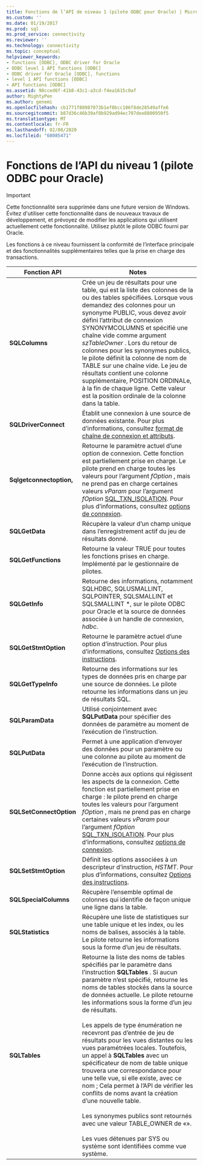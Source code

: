 ```yaml
---
title: Fonctions de l’API de niveau 1 (pilote ODBC pour Oracle) | Microsoft Docs
ms.custom: ''
ms.date: 01/19/2017
ms.prod: sql
ms.prod_service: connectivity
ms.reviewer: ''
ms.technology: connectivity
ms.topic: conceptual
helpviewer_keywords:
- functions [ODBC], ODBC driver for Oracle
- ODBC level 1 API functions [ODBC]
- ODBC driver for Oracle [ODBC], functions
- level 1 API functions [ODBC]
- API functions [ODBC]
ms.assetid: 98cced6f-41b8-43c1-a3cd-f4ea1615c0af
author: MightyPen
ms.author: genemi
ms.openlocfilehash: cb1771f88987073b1ef0bcc106f8de28549affe6
ms.sourcegitcommit: b87d36c46b39af8b929ad94ec707dee8800950f5
ms.translationtype: MT
ms.contentlocale: fr-FR
ms.lasthandoff: 02/08/2020
ms.locfileid: "68085471"
---
```

# <a name="level-1-api-functions-odbc-driver-for-oracle"></a>Fonctions de l’API du niveau 1 (pilote ODBC pour Oracle)
> [!IMPORTANT]  
>  Cette fonctionnalité sera supprimée dans une future version de Windows. Évitez d'utiliser cette fonctionnalité dans de nouveaux travaux de développement, et prévoyez de modifier les applications qui utilisent actuellement cette fonctionnalité. Utilisez plutôt le pilote ODBC fourni par Oracle.  
  
 Les fonctions à ce niveau fournissent la conformité de l’interface principale et des fonctionnalités supplémentaires telles que la prise en charge des transactions.  
  
|Fonction API|Notes|  
|------------------|-----------|  
|**SQLColumns**|Crée un jeu de résultats pour une table, qui est la liste des colonnes de la ou des tables spécifiées. Lorsque vous demandez des colonnes pour un synonyme PUBLIC, vous devez avoir défini l’attribut de connexion SYNONYMCOLUMNS et spécifié une chaîne vide comme argument *szTableOwner* . Lors du retour de colonnes pour les synonymes publics, le pilote définit la colonne de nom de TABLE sur une chaîne vide. Le jeu de résultats contient une colonne supplémentaire, POSITION ORDINALe, à la fin de chaque ligne. Cette valeur est la position ordinale de la colonne dans la table.|  
|**SQLDriverConnect**|Établit une connexion à une source de données existante. Pour plus d’informations, consultez [format de chaîne de connexion et attributs](../../odbc/microsoft/connection-string-format-and-attributes.md).|  
|**Sqlgetconnectoption,**|Retourne le paramètre actuel d’une option de connexion. Cette fonction est partiellement prise en charge. Le pilote prend en charge toutes les valeurs pour l’argument *fOption* , mais ne prend pas en charge certaines valeurs *vParam* pour l’argument *fOption* [SQL_TXN_ISOLATION](../../odbc/microsoft/connect-options.md). Pour plus d’informations, consultez [options de connexion](../../odbc/microsoft/connect-options.md).|  
|**SQLGetData**|Récupère la valeur d’un champ unique dans l’enregistrement actif du jeu de résultats donné.|  
|**SQLGetFunctions**|Retourne la valeur TRUE pour toutes les fonctions prises en charge. Implémenté par le gestionnaire de pilotes.|  
|**SQLGetInfo**|Retourne des informations, notamment SQLHDBC, SQLUSMALLINT, SQLPOINTER, SQLSMALLINT et SQLSMALLINT \*, sur le pilote ODBC pour Oracle et la source de données associée à un handle de connexion, *hdbc*.|  
|**SQLGetStmtOption**|Retourne le paramètre actuel d’une option d’instruction. Pour plus d’informations, consultez [Options des instructions](../../odbc/microsoft/statement-options.md).|  
|**SQLGetTypeInfo**|Retourne des informations sur les types de données pris en charge par une source de données. Le pilote retourne les informations dans un jeu de résultats SQL.|  
|**SQLParamData**|Utilisé conjointement avec **SQLPutData** pour spécifier des données de paramètre au moment de l’exécution de l’instruction.|  
|**SQLPutData**|Permet à une application d’envoyer des données pour un paramètre ou une colonne au pilote au moment de l’exécution de l’instruction.|  
|**SQLSetConnectOption**|Donne accès aux options qui régissent les aspects de la connexion. Cette fonction est partiellement prise en charge : le pilote prend en charge toutes les valeurs pour l’argument *fOption* , mais ne prend pas en charge certaines valeurs *vParam* pour l’argument *fOption* [SQL_TXN_ISOLATION](../../odbc/microsoft/connect-options.md). Pour plus d’informations, consultez [options de connexion](../../odbc/microsoft/connect-options.md).|  
|**SQLSetStmtOption**|Définit les options associées à un descripteur d’instruction, *HSTMT*. Pour plus d’informations, consultez [Options des instructions](../../odbc/microsoft/statement-options.md).|  
|**SQLSpecialColumns**|Récupère l’ensemble optimal de colonnes qui identifie de façon unique une ligne dans la table.|  
|**SQLStatistics**|Récupère une liste de statistiques sur une table unique et les index, ou les noms de balises, associés à la table. Le pilote retourne les informations sous la forme d’un jeu de résultats.|  
|**SQLTables**|Retourne la liste des noms de tables spécifiés par le paramètre dans l’instruction **SQLTables** . Si aucun paramètre n’est spécifié, retourne les noms de tables stockés dans la source de données actuelle. Le pilote retourne les informations sous la forme d’un jeu de résultats.<br /><br /> Les appels de type énumération ne recevront pas d’entrée de jeu de résultats pour les vues distantes ou les vues paramétrées locales. Toutefois, un appel à **SQLTables** avec un spécificateur de nom de table unique trouvera une correspondance pour une telle vue, si elle existe, avec ce nom ; Cela permet à l’API de vérifier les conflits de noms avant la création d’une nouvelle table.<br /><br /> Les synonymes publics sont retournés avec une valeur TABLE_OWNER de «».<br /><br /> Les vues détenues par SYS ou système sont identifiées comme vue système.|
